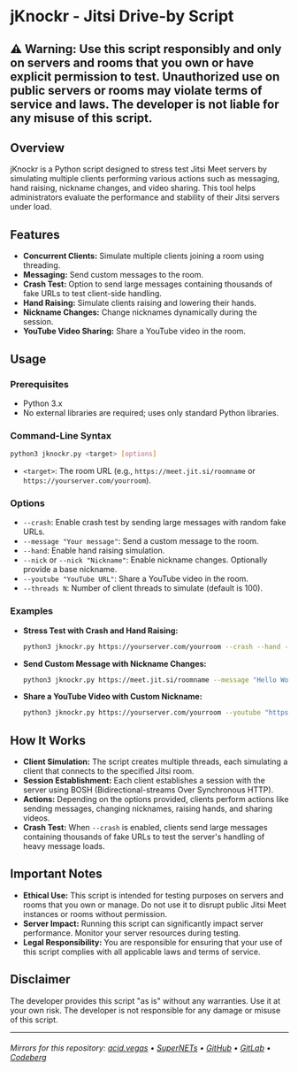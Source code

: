 # jKnockr - Jitsi Drive-by Script

## ⚠️ Warning: Use this script responsibly and only on servers and rooms that you own or have explicit permission to test. Unauthorized use on public servers or rooms may violate terms of service and laws. The developer is not liable for any misuse of this script.

## Overview

jKnockr is a Python script designed to stress test Jitsi Meet servers by simulating multiple clients performing various actions such as messaging, hand raising, nickname changes, and video sharing. This tool helps administrators evaluate the performance and stability of their Jitsi servers under load.

## Features

- **Concurrent Clients:** Simulate multiple clients joining a room using threading.
- **Messaging:** Send custom messages to the room.
- **Crash Test:** Option to send large messages containing thousands of fake URLs to test client-side handling.
- **Hand Raising:** Simulate clients raising and lowering their hands.
- **Nickname Changes:** Change nicknames dynamically during the session.
- **YouTube Video Sharing:** Share a YouTube video in the room.

## Usage

### Prerequisites

- Python 3.x
- No external libraries are required; uses only standard Python libraries.

### Command-Line Syntax

```bash
python3 jknockr.py <target> [options]
```

- `<target>`: The room URL (e.g., `https://meet.jit.si/roomname` or `https://yourserver.com/yourroom`).

### Options

- `--crash`: Enable crash test by sending large messages with random fake URLs.
- `--message "Your message"`: Send a custom message to the room.
- `--hand`: Enable hand raising simulation.
- `--nick` or `--nick "Nickname"`: Enable nickname changes. Optionally provide a base nickname.
- `--youtube "YouTube URL"`: Share a YouTube video in the room.
- `--threads N`: Number of client threads to simulate (default is 100).

### Examples

- **Stress Test with Crash and Hand Raising:**

  ```bash
  python3 jknockr.py https://yourserver.com/yourroom --crash --hand --threads 30
  ```

- **Send Custom Message with Nickname Changes:**

  ```bash
  python3 jknockr.py https://meet.jit.si/roomname --message "Hello World" --nick --threads 5
  ```

- **Share a YouTube Video with Custom Nickname:**

  ```bash
  python3 jknockr.py https://yourserver.com/yourroom --youtube "https://www.youtube.com/watch?v=21lma6hU3mk" --nick "Tester" --threads 3
  ```

## How It Works

- **Client Simulation:** The script creates multiple threads, each simulating a client that connects to the specified Jitsi room.
- **Session Establishment:** Each client establishes a session with the server using BOSH (Bidirectional-streams Over Synchronous HTTP).
- **Actions:** Depending on the options provided, clients perform actions like sending messages, changing nicknames, raising hands, and sharing videos.
- **Crash Test:** When `--crash` is enabled, clients send large messages containing thousands of fake URLs to test the server's handling of heavy message loads.

## Important Notes

- **Ethical Use:** This script is intended for testing purposes on servers and rooms that you own or manage. Do not use it to disrupt public Jitsi Meet instances or rooms without permission.
- **Server Impact:** Running this script can significantly impact server performance. Monitor your server resources during testing.
- **Legal Responsibility:** You are responsible for ensuring that your use of this script complies with all applicable laws and terms of service.

## Disclaimer

The developer provides this script "as is" without any warranties. Use it at your own risk. The developer is not responsible for any damage or misuse of this script.

___

###### Mirrors for this repository: [acid.vegas](https://git.acid.vegas/jknockr) • [SuperNETs](https://git.supernets.org/acidvegas/jknockr) • [GitHub](https://github.com/acidvegas/jknockr) • [GitLab](https://gitlab.com/acidvegas/jknockr) • [Codeberg](https://codeberg.org/acidvegas/jknockr)
